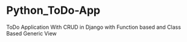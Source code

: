 # Python_ToDo-App
ToDo Application With CRUD in Django with Function based and Class Based Generic View

